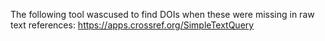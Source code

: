 The following tool wascused to find DOIs when these were missing in raw text references:
https://apps.crossref.org/SimpleTextQuery
